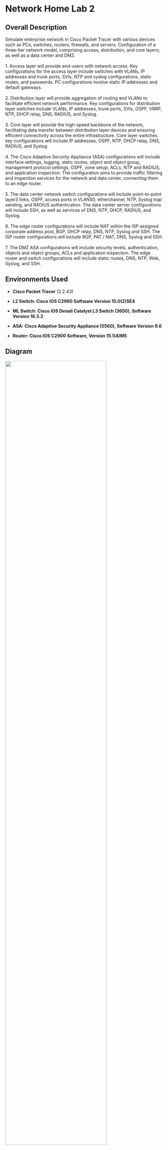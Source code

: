 <h1>Network Home Lab 2</h1>

<h2>Overall Description</h2>
Simulate enterprise network in Cisco Packet Tracer with various devices such as PCs, switches, routers, firewalls, and servers. Configuration of a three-tier network model, comprising access, distribution, and core layers; as well as a data center and DMZ. 
<br />
<br />
1. Access layer will provide end-users with network access. Key configurations for the access layer include switches with VLANs, IP addresses and trunk ports, SVIs, NTP and syslog configurations, static routes, and passwords. PC configurations involve static IP addresses and default gateways. 
<br />
<br />
2. Distribution layer will provide aggregation of routing and VLANs to facilitate efficient network performance. Key configurations for distribution layer switches include VLANs, IP addresses, trunk ports, SVIs, OSPF, VRRP, NTP, DHCP relay, DNS, RADIUS, and Syslog. 
<br />
<br />
3. Core layer will provide the high-speed backbone of the network, facilitating data transfer between distribution layer devices and ensuring efficient connectivity across the entire infrastructure. Core layer switches key configurations will include IP addresses, OSPF, NTP, DHCP relay, DNS, RADIUS, and Syslog. 
<br />
<br />
4. The Cisco Adaptive Security Appliance (ASA) configurations will include  interface settings, logging, static routes, object and object group, management protocol settings, OSPF, zone setup, ACLs, NTP and RADIUS, and application inspection. The configuration aims to provide traffic filtering and inspection services for the network and data center, connecting them to an edge router. 
<br />
<br />
5. The data center network switch configurations will include point-to-point layer3 links, OSPF, access ports in VLAN50, etherchannel, NTP, Syslog trap sending, and RADIUS authentication. The data center server configurations will include SSH, as well as services of DNS, NTP, DHCP, RADIUS, and Syslog.
<br />
<br />
6. The edge router configurations will include NAT within the ISP assigned corporate address pool, BGP, DHCP relay, DNS, NTP, Syslog and SSH. The ISP router configurations will include BGP, PAT / NAT, DNS, Syslog and SSH.
<br />
<br />
7. The DMZ ASA configurations will include security levels, authentication, objects and object groups, ACLs and application inspection. The edge router and switch configurations will include static routes, DNS, NTP, Web, Syslog, and SSH.

<h2>Environments Used </h2>

- <b>Cisco Packet Tracer</b> (2.2.43) <br />

- <b>L2 Switch: Cisco IOS C2960 Software Version 15.0(2)SE4</b>  <br />

- <b>ML Switch: Cisco IOS Denali Catalyst L3 Switch (3650), Software Version 16.3.2</b> <br />

- <b>ASA: Cisco Adaptive Security Appliance (5560), Software Version 9.6 </b> <br />

- <b>Router: Cisco IOS C2900 Software, Version 15.1(4)M5</b>  <br />

<h2>Diagram </h2>
<img src="https://i.imgur.com/avTa2kJ.png" height="80%" width="80%" />

<h2>Walk-through:</h2>
<p align="center">
 
[Download Cisco Packet Tracer](https://skillsforall.com/resources/lab-downloads?courseLang=en-US 
)<br />

<br />
<br />
Drag and drop devices as seen in the diagram. Connect devices with appropriate cabling. Label interfaces: <br/>
<img src="https://i.imgur.com/Fu9iR6x.png" height="80%" width="80%" />
<h3> 1. Access Layer </h3>
<h4>  A. PCs </h4>
Static IP addresses, default gateways and DNS server for PCs 1 & 4 for testing. (Setting up DHCP service later)
<img src="https://i.imgur.com/9CYG2OR.png" height="80%" width="80%" />
<h4> B. Access Switches </h4>
Hostname, username, passwords<br />
Switch(config)#hostname SW1<br />
SW1(config)#enable secret password<br />
SW1(config)#username jon secret password<br />
<br />
Vlans, vlan interfaces, trunk and access ports, unused interfaces native vlans, IP addresses
Mgmt interface. Secure unused interfaces. <br />
SW1(config)#vlan 10<br />
SW1(config-vlan)#vlan 11<br />
SW1(config-vlan)#vlan 20<br />
SW1(config-vlan)#vlan 21<br />
SW1(config-vlan)#vlan 100<br />
SW1(config-vlan)#vlan 999<br />
SW1(config-vlan)#exit<br />
<br />
SW1(config-if)#int f0/1<br />
SW1(config-if)#switchport trunk allowed vlan 10,11,20,21<br />
SW1(config-if)#switchport trunk native vlan 999<br />
<br />
SW1(config-if)#int f0/2<br />
SW1(config-if)#switchport trunk allowed vlan 10,11,20,21<br />
SW1(config-if)#switchport trunk native vlan 999<br />
<br />
SW1(config-if)#int f0/3<br />
SW1(config-if)#switchport trunk allowed vlan 10,11,20,21<br />
SW1(config-if)#switchport trunk native vlan 999<br />
<br />
SW1(config)#int f0/4<br />
SW1(config-if)#switchport access vlan 10<br />
SW1(config-if)#switchport voice vlan 11<br />
<br />
SW1(config-if)#int f0/5<br />
SW1(config-if)#switchport access vlan 20<br />
SW1(config-if)#switchport voice vlan 21<br />
<br />
SW1(config)#int range f0/6-24, g0/1-2
SW1(config-if-range)#switchport access vlan 100
<br />
<img src="https://i.imgur.com/s4hRNOT.png" height="80%" width="80%" />
DHCP
NTP
Syslog
<h3> 2. Distribution Layer</h3>
<h4> A. Distribution Switches</h4>
Hostname and password
Interfaces, Vlans, vlan interfaces, descriptions, Ip addresses, trunk ports
OSPF
VRRP
NTP
DHCP relay
DNS
RADIUS
Syslog
<h3>3. Core Layer</h3>
<h4> A. Core Switches</h4>
See configuration file for process
<h3>4. Cisco ASA</h3>
Hostname and password
Interfaces, description, nameif, security level, ip address
Syslog
Default and static routes
Objects and object groups
ICMMp ECHO permit inside | across networks
SSH
OSPF
Authentication
Security zones
ACLs out-to-in and in-to-out
NTP
RADIUS
<h3>5. Data Center</h3>
<h4> A. Switch</h4>
Hostname and password
point-to-point layer3 links
OSPF
access ports in VLAN50
Etherchannel
NTP
Syslog trap sending
RADIUS authentication
<h4> B. Server</h4>
SSH
Services: DNS, NTP, DHCP, RADIUS, and Syslog
<h3>6. Edge Router and ISPs</h3>
<h4> A. Edge router</h4>
Hostname and password
Username and password privileged exec mode
Interfaces, ip addresses, descriptions
NAT / PAT, ACLs
Static routes
BGP
NTP
Syslog
DNS
SSH, VTY access list
<h4> B. ISP router</h4>
Hostname and password
interfaces, ip addresses, descriptions
BGP
NAT
DNS
<h3>7. DMZ</h3>
<h4> A. ASA </h4>
Hostname and password
Interfaces, description, nameif, security level, ip address
AAA
Default and static routes
Objects and object groups
SSH
ACLs out-to-in and in-to-out
NTP
Syslog
Traffic inspection
Security zones
<h4> B. Switch</h4>
Hostname and password
Username and password privilege exec mode and SSH, line console
interfaces , descriptions, ip addresses
Vlan interface, vlan name, VTP, and SVI port
Static default route
NTP
DNS
Syslog
<h4>C. Server </h4>
NTP
DNS
Web
Syslog
